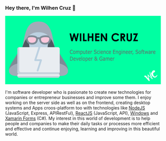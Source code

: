 ### Hey there, I'm Wilhen Cruz 👋

<img src="https://github.com/wilhenc36/wilhenc36/blob/main/banner.png">

I'm software developer who is pasionate to create new technologies for companies or entrepreneur businesses and improve some them. I enjoy working on the server side as well as on the frontend, creating desktop systems and Apps croos-platform too with technologies like <a href="https://nodejs.dev/learn/introduction-to-nodejs">NodeJS</a> (JavaScript, Express, APIRestFul), <a href="https://reactjs.org/docs/getting-started.html">ReactJS</a> (JavaScript, API), <a href="https://docs.microsoft.com/en-us/dotnet/desktop/winforms/overview/?view=netdesktop-5.0">Windows</a> and <a href="https://docs.microsoft.com/en-us/xamarin/get-started/what-is-xamarin">Xamarin Forms</a> (C#). My interest in this world of development is to help people and companies to make their daily tasks or processes more efficient and effective and continue enjoying, learning and improving in this beautiful world.

<!--
**wilhenc36/wilhenc36** is a ✨ _special_ ✨ repository because its `README.md` (this file) appears on your GitHub profile.

Here are some ideas to get you started:

- 🔭 I’m currently working on ...
- 🌱 I’m currently learning ...
- 👯 I’m looking to collaborate on ...
- 🤔 I’m looking for help with ...
- 💬 Ask me about ...
- 📫 How to reach me: ...
- 😄 Pronouns: ...
- ⚡ Fun fact: ...
-->
